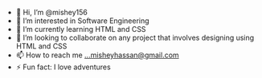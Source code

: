 - 👋 Hi, I’m @mishey156
- 👀 I’m interested in Software Engineering
- 🌱 I’m currently learning HTML and CSS
- 💞️ I’m looking to collaborate on any project that involves designing using HTML and CSS
- 📫 How to reach me ...misheyhassan@gmail.com
- ⚡ Fun fact: I love adventures

<!---
mishey156/mishey156 is a ✨ special ✨ repository because its `README.md` (this file) appears on your GitHub profile.
You can click the Preview link to take a look at your changes.
--->

